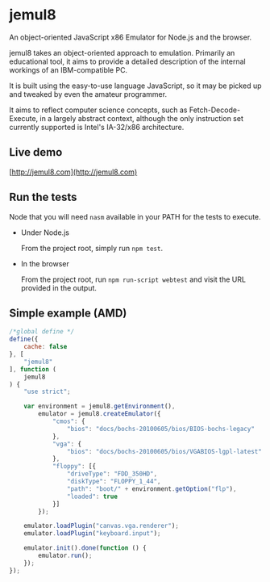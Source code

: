 jemul8
======

An object-oriented JavaScript x86 Emulator for Node.js and the browser.

jemul8 takes an object-oriented approach to emulation. Primarily an educational tool, it aims to provide
a detailed description of the internal workings of an IBM-compatible PC.

It is built using the easy-to-use language JavaScript, so it may be picked up and tweaked by even
the amateur programmer.

It aims to reflect computer science concepts, such as Fetch-Decode-Execute, in a largely abstract context,
although the only instruction set currently supported is Intel's IA-32/x86 architecture.

Live demo
---------

[http://jemul8.com](http://jemul8.com)

Run the tests
-------------

Node that you will need `nasm` available in your PATH for the tests to execute.

- Under Node.js

    From the project root, simply run `npm test`.

- In the browser

    From the project root, run `npm run-script webtest` and visit the URL provided in the output.

Simple example (AMD)
--------------------

```javascript
/*global define */
define({
    cache: false
}, [
    "jemul8"
], function (
    jemul8
) {
    "use strict";

    var environment = jemul8.getEnvironment(),
        emulator = jemul8.createEmulator({
            "cmos": {
                "bios": "docs/bochs-20100605/bios/BIOS-bochs-legacy"
            },
            "vga": {
                "bios": "docs/bochs-20100605/bios/VGABIOS-lgpl-latest"
            },
            "floppy": [{
                "driveType": "FDD_350HD",
                "diskType": "FLOPPY_1_44",
                "path": "boot/" + environment.getOption("flp"),
                "loaded": true
            }]
        });

    emulator.loadPlugin("canvas.vga.renderer");
    emulator.loadPlugin("keyboard.input");

    emulator.init().done(function () {
        emulator.run();
    });
});
```
